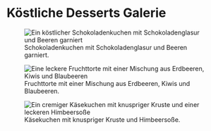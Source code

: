 <!DOCTYPE html>
<html>
  <head>
    <title>Bildergalerie</title>
  </head>
  <body>
    <h1>Köstliche Desserts Galerie</h1>
    <figure>
      <img src="schokoladenkuchen.jpg" alt="Ein köstlicher Schokoladenkuchen mit Schokoladenglasur und Beeren garniert">
      <figcaption>Schokoladenkuchen mit Schokoladenglasur und Beeren garniert.</figcaption>
    </figure>
    <figure>
      <img src="fruchttorte.jpg" alt="Eine leckere Fruchttorte mit einer Mischung aus Erdbeeren, Kiwis und Blaubeeren">
      <figcaption>Fruchttorte mit einer Mischung aus Erdbeeren, Kiwis und Blaubeeren.</figcaption>
    </figure>
    <figure>
      <img src="kaesekuchen.jpg" alt="Ein cremiger Käsekuchen mit knuspriger Kruste und einer leckeren Himbeersoße">
      <figcaption>Käsekuchen mit knuspriger Kruste und Himbeersoße.</figcaption>
    </figure>
  </body>
</html>
